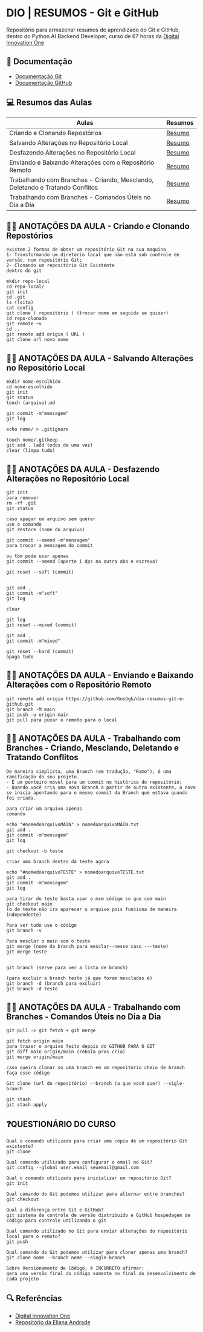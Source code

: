 
# DIO | RESUMOS - Git e GitHub

Repositório para armazenar resumos de aprendizado do Git e GitHub, dentro do Python AI Backend Developer, curso de 67 horas
da [Digital Innovation One](https://www.google.com/url?sa=t&rct=j&q=&esrc=s&source=web&cd=&cad=rja&uact=8&ved=2ahUKEwji5PjIoIyHAxWOrpUCHYbtB6IQFnoECAYQAQ&url=https%3A%2F%2Fwww.dio.me%2F&usg=AOvVaw3P75GLlstjORQVFDCyOyYk&opi=89978449)

## 📖 Documentação
- [Documentação Git](https://git-scm.com)
- [Documentação GitHub](https://docs.github.com)

## 💻 Resumos das Aulas

| Aulas | Resumos |
|-------|---------|
Criando e Clonando Repostórios | [Resumo](https://web.dio.me/course/versionamento-de-codigo-com-git-e-github/learning/a377a00b-461c-4ab0-8258-3addd2fef14c?back=/track/coding-future-vivo-python-ai-backend-developer&tab=undefined&moduleId=undefined) |
Salvando Alterações no Repositório Local | [Resumo](https://web.dio.me/course/versionamento-de-codigo-com-git-e-github/learning/599dd3dd-d189-474f-a55c-22f37b4472da?back=/track/coding-future-vivo-python-ai-backend-developer&tab=undefined&moduleId=undefined) |
Desfazendo Alterações no Repositório Local |[Resumo](https://web.dio.me/course/versionamento-de-codigo-com-git-e-github/learning/3f9f2336-6fd5-44cb-ba39-d1a4f6448023?back=/track/coding-future-vivo-python-ai-backend-developer&tab=undefined&moduleId=undefined) |
Enviando e Baixando Alterações com o Repositório Remoto | [Resumo](https://web.dio.me/course/versionamento-de-codigo-com-git-e-github/learning/dd17c56e-2327-493c-942a-358a49a26549?back=/track/coding-future-vivo-python-ai-backend-developer&tab=undefined&moduleId=undefined) |
Trabalhando com Branches - Criando, Mesclando, Deletando e Tratando Conflitos | [Resumo](https://web.dio.me/course/versionamento-de-codigo-com-git-e-github/learning/2c7fd2b1-e7c4-4947-9b07-ffcbfb4bd689?back=/track/coding-future-vivo-python-ai-backend-developer&tab=undefined&moduleId=undefined) |
Trabalhando com Branches - Comandos Úteis no Dia a Dia |[Resumo](https://web.dio.me/course/versionamento-de-codigo-com-git-e-github/learning/80018fab-daac-4917-8527-a6be2e0c3cf0?back=/track/coding-future-vivo-python-ai-backend-developer&tab=undefined&moduleId=undefined) |

## 👨‍💻 ANOTAÇÕES DA AULA - Criando e Clonando Repostórios
```
existem 2 formas de obter um repositório Git na sua maquina
1- Transformando um diretório local que não está sob controle de versão, num repositório Git;
2- Clonando um repositório Git Existente
dentro do git

mkdir repo-local
cd repo-local/
git init
cd .git
ls (lsita)
cat config
git clone ( repositório ) (trocar nome em seguida se quiser)
cd repo-clonado
git remote ~v
cd ..
git remote add origin ( URL ) 
git clone url novo nome
```
## 👨‍💻 ANOTAÇÕES DA AULA - Salvando Alterações no Repositório Local
```
mkdir nome-escolhido
cd nome-escolhido
git init
git status
touch (arquivo).md

git commit -m"mensagem"
git log

echo nome/ > .gitignore

touch nome/.gitkeep
git add . (add todos de uma vez)
clear (limpa tudo)
```
## 👨‍💻 ANOTAÇÕES DA AULA - Desfazendo Alterações no Repositório Local
```
git init
para remover 
rm -rf .git
git status

caso apagar um arquivo sem querer
use o comando 
git restore (nome do arquivo)

git commit --amend -m"mensagem"
para trocar a mensagem do commit

ou tbm pode usar apenas
git commit --amend (aperte i dps na outra aba e escreva)

git reset --soft (commit)


git add .
git commit -m"soft"
git log

clear

git log
git reset --mixed (commit)

git add .
git commit -m"mixed"

git reset --hard (commit)
apaga tudo 
```
## 👨‍💻 ANOTAÇÕES DA AULA - Enviando e Baixando Alterações com o Repositório Remoto
```
git remote add origin https://github.com/GusGgk/dio-resumos-git-e-github.git
git branch -M main
git push -u origin main
git pull para puxar o remoto para o local
```
## 👨‍💻 ANOTAÇÕES DA AULA - Trabalhando com Branches - Criando, Mesclando, Deletando e Tratando Conflitos
```
De maneira simplista, uma Branch (em tradução, "Ramo"), é uma ramificação do seu projeto.
- É um ponteiro móvel para um commit no histórico do repositório;
- Quando você cria uma nova Branch a partir de outra existente, a nova se inicia apontando para o mesmo commit da Branch que estava quando foi criada.

para criar um arquivo apenas
comando

echo "#nomedoarquivoMAIN" > nomedoarquivoMAIN.txt
git add .
git commit -m"mensagem"
git log

git checkout -b teste

criar uma branch dentro da teste agora

echo "#nomedoarquivoTESTE" > nomedoarquivoTESTE.txt
git add .
git commit -m"mensagem"
git log

para tirar do teste basta usar o msm código so que com main
git checkout main
(o de teste não ira aparecer o arquivo pois funciona de maneira independente)

Para ver tudo use o código
git branch -v

Para mesclar o main com o teste
git merge (nome da branch para mesclar--nesse caso ---teste)
git merge teste


git branch (serve para ver a lista de branch)

(para excluir a branch teste já que foram mescladas é)
git branch -d (branch para excluir)
git branch -d teste
```
## 👨‍💻 ANOTAÇÕES DA AULA - Trabalhando com Branches - Comandos Úteis no Dia a Dia
```
git pull -> git fetch + git merge

git fetch origin main
para trazer o arquivo feito depois do GITHUB PARA O GIT
git diff main origin/main (rebola pros cria)
git merge origin/main

caso queira clonar so uma branch em um repositório cheio de branch faça esse código

Git clone (url do repositório) --branch (a que você quer) --sigle-branch

git stash
git stash apply
```
## ❓QUESTIONÁRIO DO CURSO
```
Qual o comando utilizado para criar uma cópia de um repositório Git existente?
git clone

Qual comando utilizado para configurar o email no Git?
git config --global user.email seuemail@gmail.com

Qual o comando utilizado para inicializar um repositório Git?
git init

Qual comando do Git podemos utilizar para alternar entre branches?
git checkout

Qual a diferença entre Git e GitHub?
git sistema de controle de versão distribuído e GitHub hospedagem de código para controle utilizando o git

Qual comando utilizado no Git para enviar alterações do repositório local para o remoto?
git push

Qual comando do Git podemos utilizar para clonar apenas uma branch?
git clone nome --branch nome --single-branch

Sobre Versionamento de Código, é INCORRETO afirmar:
gera uma versão final do código somente no final do desenvolvimento de cada projeto
```

## 🔍 Referências
- [Digital Innovation One](https://www.dio.me)
- [Repositório da Eliana Andrade](https://github.com/elidianaandrade/dio-curso-git-github)



